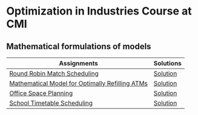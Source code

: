 # Optimization in Industries Course at CMI

## Mathematical formulations of models
|Assignments|Solutions|
|----------|--------|
|[Round Robin Match Scheduling](https://github.com/mkreman/Optimization-in-Industries/blob/main/Assignment-1/Assignment-1.pdf)|[Solution](https://github.com/mkreman/Optimization-in-Industries/blob/main/Assignment-1/solution.pdf)|
|[Mathematical Model for Optimally Refilling ATMs](https://github.com/mkreman/Optimization-in-Industries/blob/main/Assignment-2/Assignment-2.pdf)|[Solution](https://github.com/mkreman/Optimization-in-Industries/blob/main/Assignment-2/solution.pdf)|
|[Office Space Planning](https://github.com/mkreman/Optimization-in-Industries/blob/main/Assignment-3/Assignment-3_office_space_planning.pdf)|[Solution](https://github.com/mkreman/Optimization-in-Industries/blob/main/Assignment-3/solution.pdf)|
|[School Timetable Scheduling](https://github.com/mkreman/Optimization-in-Industries/blob/main/Assignment-4/Assignment-4-timetable_scheduling.pdf)|[Solution](https://github.com/mkreman/Optimization-in-Industries/blob/main/Assignment-4/solution.pdf)|
